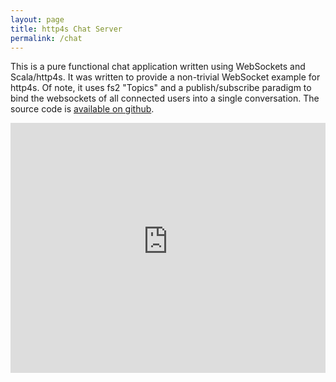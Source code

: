 ```yaml
---
layout: page
title: http4s Chat Server
permalink: /chat
---
```


This is a pure functional chat application written using WebSockets and Scala/http4s. It was written to provide a non-trivial WebSocket example for http4s. Of note, it uses fs2 "Topics" and a publish/subscribe paradigm to bind the websockets of all connected users into a single conversation. The source code is [available on github][chat-repo].

<iframe width="100%" height="400px" src="https://http4s-chatserver.herokuapp.com/" frameborder="0" scrolling="no"></iframe>

[chat-repo]: https://github.com/MartinSnyder/http4s-chatserver
